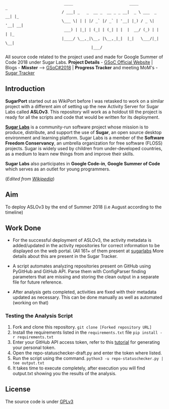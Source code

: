                               ____                         ____            _   
                             / ___| _   _  __ _  __ _ _ __|  _ \ ___  _ __| |_ 
                             \___ \| | | |/ _` |/ _` | '__| |_) / _ \| '__| __|
                              ___) | |_| | (_| | (_| | |  |  __/ (_) | |  | |_ 
                             |____/ \__,_|\__, |\__,_|_|  |_|   \___/|_|   \__|
                                          |___/                                

All source code related to the project used and made for Google Summer of Code 2018 under Sugar Labs. 
**Project Details** - [GSoC Official Website](http://tiny.cc/vgsoc) | Blogs - **Mixster** --> [GSoC#2018](https://mixstersite.wordpress.com/gsoc2018/) | **Progress Tracker** and meeting MoM's - [Sugar Tracker](https://docs.google.com/document/d/1VdzjA-DnEBh0ntHY17ktXlp7c2pIofq8458gSCTwiSM/edit?usp=sharing)

## Introduction
**SugarPort** started out as WikiPort before I was retasked to work on a similar project with a different aim of setting up the new Activity Server for Sugar Labs called **ASLOv3**. This repository will work as a holdout till the project is ready for all the scripts and code that would be written for its deployment.

**[Sugar Labs](https://sugarlabs.org/)** is a community-run software project whose mission is to produce, distribute, and support the use of **Sugar**, an open source desktop environment and learning platform. Sugar Labs is a member of the **Software Freedom Conservancy**, an umbrella organization for free software (FLOSS) projects. Sugar is widely used by children from under-developed countries, as a medium to learn new things from and improve their skills. 

**Sugar Labs** also participates in **Google Code-in**, **Google Summer of Code** which serves as an outlet for young programmers. 

(_Edited from [Wikipedia](https://en.wikipedia.org/wiki/Sugar_Labs)_)

## Aim
To deploy ASLOv3 by the end of Summer 2018 (i.e August according to the timeline)

## Work Done
- For the successful deployment of ASLOv3, the activity metadata is added/updated in the activity repositories for correct information to be displayed on the web portal. (All 161+ of them present at [sugarlabs](www.github.com/sugarlabs) More details about this are present in the Sugar Tracker.

- A script automates analyzing repositories present on GitHub using PyGitHub and GitHub API. Parse them with ConfigParser finding parameters that are missing and storing the clean output in a separate file for future reference. 

- After analysis gets completed, activities are fixed with their metadata updated as necessary. This can be done manually as well as automated (working on that)

### Testing the Analysis Script
1. Fork and clone this repository. 
`git clone [Forked repository URL]` 
2. Install the requirements listed in the `requirements.txt` file
`pip install -r requirements.txt` 
3. Enter your GitHub API access token, refer to this [tutorial](https://help.github.com/articles/creating-a-personal-access-token-for-the-command-line/) for generating your personal token.
4. Open the repo-statuschecker-draft.py and enter the token where listed. 
5. Run the script using the command. 
`python3 -u repo-statuschecker.py | tee output.txt`
6. It takes time to execute completely, after execution you will find output.txt showing you the results of the analysis. 
  
## License
The source code is under [GPLv3](https://github.com/vipulgupta2048/SugarPort/blob/master/LICENSE)

